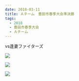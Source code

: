 ```yaml
---
date: 2018-03-11
title: Ａチーム　豊田市春季大会準決勝
tags:
  - 2018
  - 豊田市春季大会
  - Ａチーム
---
```


vs逢妻ファイターズ

![](/images/2018-03-11--main-01.jpg)

![](/images/2018-03-11--main-02.jpg)

![](/images/2018-03-11--main-03.jpg)

